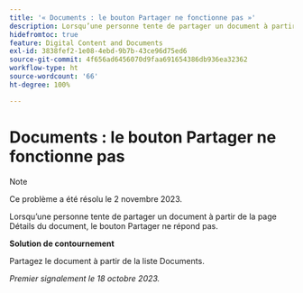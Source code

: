 ```yaml
---
title: '« Documents : le bouton Partager ne fonctionne pas »'
description: Lorsqu’une personne tente de partager un document à partir de la page Détails du document, le bouton Partager ne répond pas.
hidefromtoc: true
feature: Digital Content and Documents
exl-id: 3838fef2-1e08-4ebd-9b7b-43ce96d75ed6
source-git-commit: 4f656ad6456070d9faa691654386db936ea32362
workflow-type: ht
source-wordcount: '66'
ht-degree: 100%

---
```


# Documents : le bouton Partager ne fonctionne pas

>[!NOTE]
>
>Ce problème a été résolu le 2 novembre 2023.

Lorsqu’une personne tente de partager un document à partir de la page Détails du document, le bouton Partager ne répond pas.

**Solution de contournement**

Partagez le document à partir de la liste Documents.

_Premier signalement le 18 octobre 2023._
